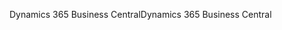 <span data-ttu-id="5f572-101">Dynamics 365 Business Central</span><span class="sxs-lookup"><span data-stu-id="5f572-101">Dynamics 365 Business Central</span></span>
